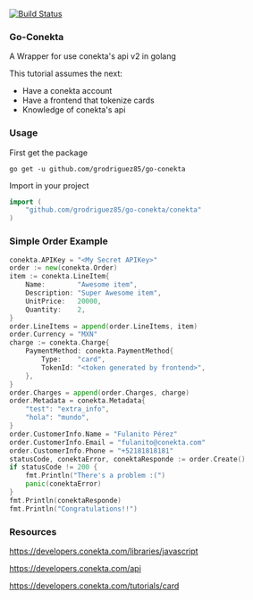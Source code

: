 [![Build Status](https://travis-ci.org/sait/go-conekta.svg?branch=master)](https://travis-ci.org/sait/go-conekta)

### Go-Conekta
A Wrapper for use conekta's api v2 in golang

This tutorial assumes the next:

* Have a conekta account
* Have a frontend that tokenize cards
* Knowledge of conekta's api

### Usage

First get the package

```
go get -u github.com/grodriguez85/go-conekta
```

Import in your project

```go
import (
    "github.com/grodriguez85/go-conekta/conekta"
)
```

### Simple Order Example

```go
conekta.APIKey = "<My Secret APIKey>"
order := new(conekta.Order)
item := conekta.LineItem{
    Name:        "Awesome item",
    Description: "Super Awesome item",
    UnitPrice:   20000,
    Quantity:    2,
}
order.LineItems = append(order.LineItems, item)
order.Currency = "MXN"
charge := conekta.Charge{
    PaymentMethod: conekta.PaymentMethod{
        Type:    "card",
        TokenId: "<token generated by frontend>",
    },
}
order.Charges = append(order.Charges, charge)
order.Metadata = conekta.Metadata{
    "test": "extra_info",
    "hola": "mundo",
}
order.CustomerInfo.Name = "Fulanito Pérez"
order.CustomerInfo.Email = "fulanito@conekta.com"
order.CustomerInfo.Phone = "+52181818181"
statusCode, conektaError, conektaResponde := order.Create()
if statusCode != 200 {
    fmt.Println("There's a problem :(")
    panic(conektaError)
}
fmt.Println(conektaResponde)
fmt.Println("Congratulations!!")
```

### Resources

https://developers.conekta.com/libraries/javascript

https://developers.conekta.com/api

https://developers.conekta.com/tutorials/card
